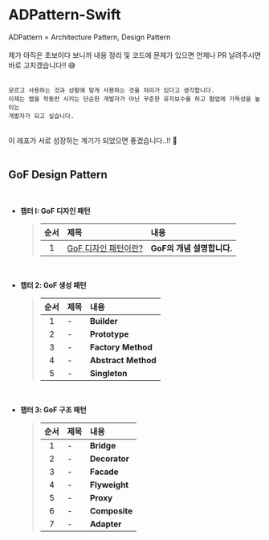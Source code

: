 # ADPattern-Swift
ADPattern = Architecture Pattern, Design Pattern
<br>
<br>
제가 아직은 초보이다 보니까 내용 정리 및 코드에 문제가 있으면 언제나 PR 날려주시면 바로 고치겠습니다!! 😅
<br>
<br>
```
모르고 사용하는 것과 상황에 맞게 사용하는 것을 차이가 있다고 생각합니다.
이제는 앱을 작동만 시키는 단순한 개발자가 아닌 꾸준한 유지보수를 하고 협업에 가독성을 높이는
개발자가 되고 싶습니다.
```
<br>
이 레포가 서로 성장하는 계기가 되었으면 좋겠습니다..!! 👊
<br>
<br>

## GoF Design Pattern

<br>

* **챕터 I: GoF 디자인 패턴**
  > | 순서 | 제목 | 내용 |
  > |:---:| :--- | :--- |
  > |1|[GoF 디자인 패턴이란?](https://goodjunha060211.tistory.com/10 "GoF의 기초 설명") | **GoF의 개념 설명합니다.**

<br>

* **챕터 2: GoF 생성 패턴**
  > | 순서 | 제목 | 내용 |
  > |:---:| :--- | :--- |
  > |1| - | **Builder**
  > |2| - | **Prototype**
  > |3| - | **Factory Method**
  > |4| - | **Abstract Method**
  > |5| - | **Singleton**

<br>

* **챕터 3: GoF 구조 패턴**
  > | 순서 | 제목 | 내용 |
  > |:---:| :--- | :--- |
  > |1| - | **Bridge**
  > |2| - | **Decorator**
  > |3| - | **Facade**
  > |4| - | **Flyweight**
  > |5| - | **Proxy**
  > |6| - | **Composite** 
  > |7| - | **Adapter**

